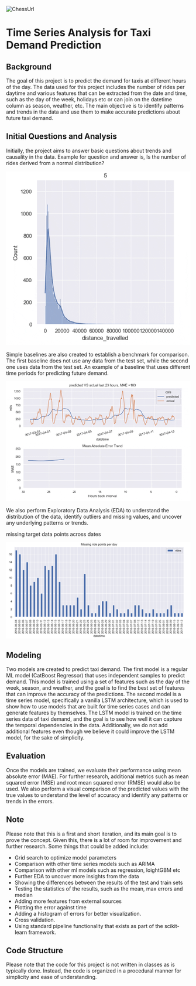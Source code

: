 ![ChessUrl](https://thumbs.gfycat.com/AdmiredMealyDassierat-size_restricted.gif)


# Time Series Analysis for Taxi Demand Prediction

## Background
The goal of this project is to predict the demand for taxis at different hours of the day. The data used for this project includes the number of rides per daytime and various features that can be extracted from the date and time, such as the day of the week, holidays etc or can join on the datetime column as season, weather, etc. The main objective is to identify patterns and trends in the data and use them to make accurate predictions about future taxi demand.


## Initial Questions and Analysis
Initially, the project aims to answer basic questions about trends and causality in the data. 
Example for question and answer is, Is the number of rides derived from a normal distribution?


![ChessUrl](https://github.com/razisamuely/taxi-rides-prediction-/blob/main/gifs/Sample_data_test_normality_dist.gif)



Simple baselines are also created to establish a benchmark for comparison. The first baseline does not use any data from the test set, while the second one uses data from the test set.
An example of a baseline that uses different time periods for predicting future demand.


![ChessUrl](https://github.com/razisamuely/taxi-rides-prediction-/blob/main/gifs/baseline_b_mae.gif)


We also perform Exploratory Data Analysis (EDA) to understand the distribution of the data, identify outliers and missing values, and uncover any underlying patterns or trends.

missing target data points across dates

![missing](https://raw.githubusercontent.com/razisamuely/taxi-rides-prediction-/main/gifs/missing_targets.png)




## Modeling
Two models are created to predict taxi demand. The first model is a regular ML model (CatBoost Regressor) that uses independent samples to predict demand. This model is trained using a set of features such as the day of the week, season, and weather, and the goal is to find the best set of features that can improve the accuracy of the predictions. The second model is a time series model, specifically a vanilla LSTM architecture, which is used to show how to use models that are built for time series cases and can generate features by themselves. The LSTM model is trained on the time series data of taxi demand, and the goal is to see how well it can capture the temporal dependencies in the data. Additionally, we do not add additional features even though we believe it could improve the LSTM model, for the sake of simplicity.

## Evaluation
Once the models are trained, we evaluate their performance using mean absolute error (MAE). For further research, additional metrics such as mean squared error (MSE) and root mean squared error (RMSE) would also be used. We also perform a visual comparison of the predicted values with the true values to understand the level of accuracy and identify any patterns or trends in the errors.

## Note
Please note that this is a first and short iteration, and its main goal is to prove the concept. Given this, there is a lot of room for improvement and further research. Some things that could be added  include: 
- Grid search to optimize model parameters
- Comparison with other time series models such as ARIMA
- Comparison with other ml models such as regression, loightGBM etc
- Further EDA to uncover more insights from the data
- Showing the differences between the results of the test and train sets
- Testing the statistics of the results, such as the mean, max errors and median
- Adding more features from external sources
- Plotting the error against time
- Adding a histogram of errors for better visualization.
- Cross validation.
- Using standard pipeline functionality that exists as part of the scikit-learn framework.

## Code Structure
Please note that the code for this project is not written in classes as is typically done. Instead, the code is organized in a procedural manner for simplicity and ease of understanding.
